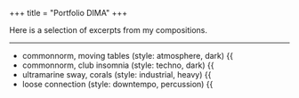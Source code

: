 +++
title = "Portfolio DIMA"
+++

Here is a selection of excerpts from my compositions.

---

- commonnorm, moving tables (style: atmosphere, dark) {{<audio src="/audio/commonnorm/moving_tables_excerpt.mp3" caption="" >}}
- commonnorm, club insomnia (style: techno, dark) {{<audio src="/audio/club_insomnia.mp3" caption="" >}}
- ultramarine sway, corals (style: industrial, heavy) {{<audio src="/audio/ultramarine/coral.mp3" caption="" >}}
- loose connection (style: downtempo, percussion) {{<audio src="/audio/loose_connection.mp3" caption="" >}}



